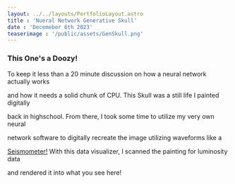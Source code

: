 ```yaml
---
layout: ../../layouts/PortfolioLayout.astro
title : 'Nueral Network Generative Skull'
date : 'Decemeber 6th 2023'
teaserimage : '/public/assets/GenSkull.png'
---
```

<style>
    main img{
        margin-top: 20px;
      padding-top:0rem;
      background:red;
    }
</style>
### This One's a Doozy!

To keep it less than a 20 minute discussion on how a neural network actually works

and how it needs a solid chunk of CPU. This Skull was a still life I painted digitally 

back in highschool. From there, I took some time to utilize my very own neural 

network software to digitally recreate the image utilizing waveforms like a

[Seismometer!](https://en.wikipedia.org/wiki/Seismometer) With this data visualizer, I scanned the painting for luminosity data 

and rendered it into what you see here!